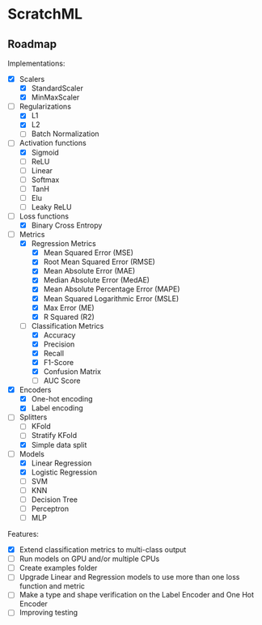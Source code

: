 # ScratchML

## Roadmap

Implementations:

- [x] Scalers
    - [x] StandardScaler
    - [x] MinMaxScaler
- [ ] Regularizations
    - [x] L1
    - [x] L2
    - [ ] Batch Normalization
- [ ] Activation functions
    - [x] Sigmoid
    - [ ] ReLU
    - [ ] Linear
    - [ ] Softmax
    - [ ] TanH
    - [ ] Elu
    - [ ] Leaky ReLU
- [ ] Loss functions
    - [x] Binary Cross Entropy
- [ ] Metrics
    - [x] Regression Metrics
        - [x] Mean Squared Error (MSE)
        - [x] Root Mean Squared Error (RMSE)
        - [x] Mean Absolute Error (MAE)
        - [x] Median Absolute Error (MedAE)
        - [x] Mean Absolute Percentage Error (MAPE)
        - [x] Mean Squared Logarithmic Error (MSLE)
        - [x] Max Error (ME)
        - [x] R Squared (R2)
    - [ ] Classification Metrics
        - [x] Accuracy
        - [x] Precision
        - [x] Recall
        - [x] F1-Score
        - [X] Confusion Matrix
        - [ ] AUC Score
- [X] Encoders
    - [X] One-hot encoding
    - [X] Label encoding
- [ ] Splitters
    - [ ] KFold
    - [ ] Stratify KFold
    - [X] Simple data split
- [ ] Models
    - [x] Linear Regression
    - [x] Logistic Regression
    - [ ] SVM
    - [ ] KNN
    - [ ] Decision Tree
    - [ ] Perceptron
    - [ ] MLP

Features:

- [X] Extend classification metrics to multi-class output
- [ ] Run models on GPU and/or multiple CPUs
- [ ] Create examples folder
- [ ] Upgrade Linear and Regression models to use more than one loss function and metric
- [ ] Make a type and shape verification on the Label Encoder and One Hot Encoder
- [ ] Improving testing